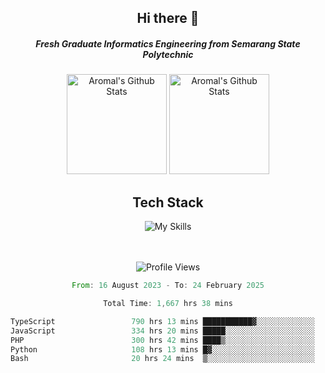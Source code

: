 <div align="center">
  <h2>Hi there 👋</h2>

  <h5>Fresh Graduate Informatics Engineering from Semarang State Polytechnic</h5>

  <img
    height="160"
    alt="Aromal's Github Stats"
    src="https://github-readme-stats.vercel.app/api?username=dafariski77&show_icons=true&theme=tokyonight&count_private=true"
  />
  <img
    alt="Aromal's Github Stats"
    height="160"
    src="https://github-readme-stats.vercel.app/api/top-langs/?username=dafariski77&layout=compact&theme=tokyonight"
  />

  <h2>Tech Stack</h2>
  
![My Skills](https://simpleskill.icons.workers.dev/svg?i=typescript,next.js,react,tailwindcss,shadcnui,reactquery,prisma,socketdotio,zod)

  <br /><br />
  <img src="https://komarev.com/ghpvc/?username=dafariski77&abbreviated=true" alt="Profile Views">
    
  <!--START_SECTION:waka-->

```rust
From: 16 August 2023 - To: 24 February 2025

Total Time: 1,667 hrs 38 mins

TypeScript                 790 hrs 13 mins ███████████▓░░░░░░░░░░░░░   46.95 %
JavaScript                 334 hrs 20 mins █████░░░░░░░░░░░░░░░░░░░░   19.86 %
PHP                        300 hrs 42 mins ████▒░░░░░░░░░░░░░░░░░░░░   17.86 %
Python                     108 hrs 13 mins █▓░░░░░░░░░░░░░░░░░░░░░░░   06.43 %
Bash                       20 hrs 24 mins  ▒░░░░░░░░░░░░░░░░░░░░░░░░   01.21 %
```

<!--END_SECTION:waka-->
</div>

